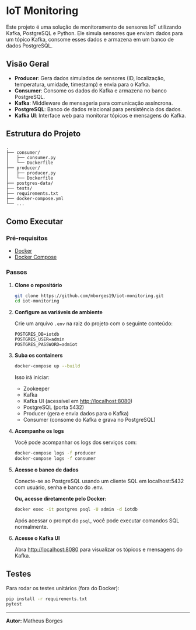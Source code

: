 # IoT Monitoring

Este projeto é uma solução de monitoramento de sensores IoT utilizando Kafka, PostgreSQL e Python. Ele simula sensores que enviam dados para um tópico Kafka, consome esses dados e armazena em um banco de dados PostgreSQL.

## Visão Geral

- **Producer**: Gera dados simulados de sensores (ID, localização, temperatura, umidade, timestamp) e envia para o Kafka.
- **Consumer**: Consome os dados do Kafka e armazena no banco PostgreSQL.
- **Kafka**: Middleware de mensageria para comunicação assíncrona.
- **PostgreSQL**: Banco de dados relacional para persistência dos dados.
- **Kafka UI**: Interface web para monitorar tópicos e mensagens do Kafka.

## Estrutura do Projeto

```
.
├── consumer/
│   ├── consumer.py
│   └── Dockerfile
├── producer/
│   ├── producer.py
│   └── Dockerfile
├── postgres-data/
├── tests/
├── requirements.txt
├── docker-compose.yml
└── ...
```

## Como Executar

### Pré-requisitos

- [Docker](https://www.docker.com/)
- [Docker Compose](https://docs.docker.com/compose/)

### Passos

1. **Clone o repositório**
   ```sh
   git clone https://github.com/mborges19/iot-monitoring.git
   cd iot-monitoring
   ```

2. **Configure as variáveis de ambiente**

   Crie um arquivo `.env` na raiz do projeto com o seguinte conteúdo:
   ```
   POSTGRES_DB=iotdb
   POSTGRES_USER=admin
   POSTGRES_PASSWORD=admiot
   ```

3. **Suba os containers**
   ```sh
   docker-compose up --build
   ```

   Isso irá iniciar:
   - Zookeeper
   - Kafka
   - Kafka UI (acessível em [http://localhost:8080](http://localhost:8080))
   - PostgreSQL (porta 5432)
   - Producer (gera e envia dados para o Kafka)
   - Consumer (consome do Kafka e grava no PostgreSQL)

4. **Acompanhe os logs**

   Você pode acompanhar os logs dos serviços com:
   ```sh
   docker-compose logs -f producer
   docker-compose logs -f consumer
   ```

5. **Acesse o banco de dados**

   Conecte-se ao PostgreSQL usando um cliente SQL em localhost:5432 com usuário, senha e banco do .env.

   **Ou, acesse diretamente pelo Docker:**
   ```sh
   docker exec -it postgres psql -U admin -d iotdb
   ```
   Após acessar o prompt do `psql`, você pode executar comandos SQL normalmente.

6. **Acesse o Kafka UI**

   Abra [http://localhost:8080](http://localhost:8080) para visualizar os tópicos e mensagens do Kafka.

## Testes

Para rodar os testes unitários (fora do Docker):

```sh
pip install -r requirements.txt
pytest
```

---

**Autor:** Matheus Borges
